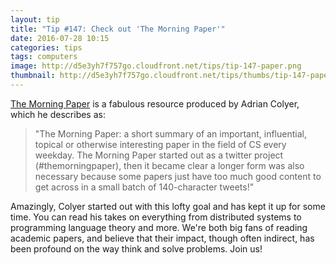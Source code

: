 ```yaml
---
layout: tip
title: "Tip #147: Check out 'The Morning Paper'"
date: 2016-07-28 10:15
categories: tips
tags: computers
image: http://d5e3yh7f757go.cloudfront.net/tips/tip-147-paper.png
thumbnail: http://d5e3yh7f757go.cloudfront.net/tips/thumbs/tip-147-paper.png
---
```

<a href="https://blog.acolyer.org/">The Morning Paper</a> is a fabulous resource produced by Adrian Colyer, which he describes as:

> "The Morning Paper: a short summary of an important, influential, topical or otherwise interesting paper in the field of CS every weekday. The Morning Paper started out as a twitter project (#themorningpaper), then it became clear a longer form was also necessary because some papers just have too much good content to get across in a small batch of 140-character tweets!"

Amazingly, Colyer started out with this lofty goal and has kept it up for some time. You can read his takes on everything from distributed systems to programming language theory and more. We're both big fans of reading academic papers, and believe that their impact, though often indirect, has been profound on the way think and solve problems. Join us!
